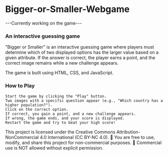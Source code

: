 # Bigger-or-Smaller-Webgame

---Currently working on the game---

### An interactive guessing game ###

"Bigger or Smaller" is an interactive guessing game where players must determine which of two displayed options has the larger value based on a given attribute. 
If the answer is correct, the player earns a point, and the correct image remains while a new challenge appears.

The game is built using HTML, CSS, and JavaScript.

### How to Play ###

    Start the game by clicking the "Play" button.
    Two images with a specific question appear (e.g., "Which country has a higher population?").
    Click on the correct option.
    If correct, you gain a point, and a new challenge appears.
    If wrong, the game ends, and your score is displayed.
    Restart the game and try to beat your high score!

This project is licensed under the Creative Commons Attribution-NonCommercial 4.0 International (CC BY-NC 4.0).
🔹 You are free to use, modify, and share this project for non-commercial purposes.
🔹 Commercial use is NOT allowed without explicit permission.
